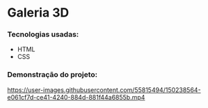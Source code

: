 # Galeria 3D

### Tecnologias usadas:

- HTML
- CSS

### Demonstração do projeto:

https://user-images.githubusercontent.com/55815494/150238564-e061cf7d-ce41-4240-884d-881f44a6855b.mp4
